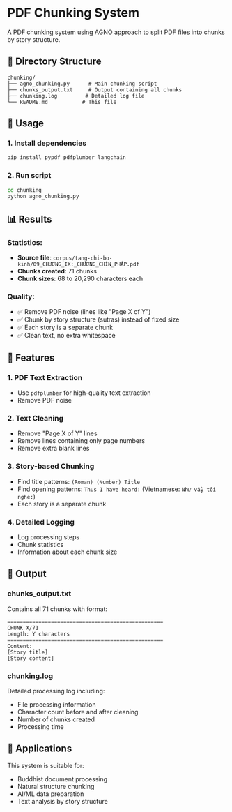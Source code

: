 # PDF Chunking System

A PDF chunking system using AGNO approach to split PDF files into chunks by story structure.

## 📁 Directory Structure

```
chunking/
├── agno_chunking.py      # Main chunking script
├── chunks_output.txt     # Output containing all chunks
├── chunking.log         # Detailed log file
└── README.md           # This file
```

## 🚀 Usage

### 1. Install dependencies
```bash
pip install pypdf pdfplumber langchain
```

### 2. Run script
```bash
cd chunking
python agno_chunking.py
```

## 📊 Results

### Statistics:
- **Source file**: `corpus/tang-chi-bo-kinh/09_CHƯƠNG_IX:_CHƯƠNG_CHÍN_PHÁP.pdf`
- **Chunks created**: 71 chunks
- **Chunk sizes**: 68 to 20,290 characters each

### Quality:
- ✅ Remove PDF noise (lines like "Page X of Y")
- ✅ Chunk by story structure (sutras) instead of fixed size
- ✅ Each story is a separate chunk
- ✅ Clean text, no extra whitespace

## 🔧 Features

### 1. PDF Text Extraction
- Use `pdfplumber` for high-quality text extraction
- Remove PDF noise

### 2. Text Cleaning
- Remove "Page X of Y" lines
- Remove lines containing only page numbers
- Remove extra blank lines

### 3. Story-based Chunking
- Find title patterns: `(Roman) (Number) Title`
- Find opening patterns: `Thus I have heard:` (Vietnamese: `Như vầy tôi nghe:`)
- Each story is a separate chunk

### 4. Detailed Logging
- Log processing steps
- Chunk statistics
- Information about each chunk size

## 📝 Output

### chunks_output.txt
Contains all 71 chunks with format:
```
==================================================
CHUNK X/71
Length: Y characters
==================================================
Content:
[Story title]
[Story content]
```

### chunking.log
Detailed processing log including:
- File processing information
- Character count before and after cleaning
- Number of chunks created
- Processing time

## 🎯 Applications

This system is suitable for:
- Buddhist document processing
- Natural structure chunking
- AI/ML data preparation
- Text analysis by story structure
